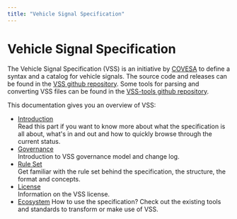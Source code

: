 ```yaml
---
title: "Vehicle Signal Specification"
---
```

# Vehicle Signal Specification

The Vehicle Signal Specification (VSS) is an initiative by [COVESA](https://covesa.global/) to define a syntax and a catalog for vehicle signals.
The source code and releases can be found in the [VSS github repository](https://github.com/COVESA/vehicle_signal_specification).
Some tools for parsing and converting VSS files can be found in the [VSS-tools github repository](https://github.com/COVESA/vss-tools).

This documentation gives you an overview of VSS:

* [Introduction](/vehicle_signal_specification/introduction/) </br> Read this part if you want to know more
about what the specification is all about, what's in and out and how to quickly
 browse through the current status.
* [Governance](/vehicle_signal_specification/governance/) </br> Introduction to VSS governance model and change log.
* [Rule Set](/vehicle_signal_specification/rule_set/) </br> Get familiar with the rule set behind the
specification, the structure, the format and concepts.
* [License](/vehicle_signal_specification/license/) </br> Information on the VSS license.
* [Ecosystem](/vehicle_signal_specification/ecosystem/) How to use the specification? Check out the existing tools and standards to transform or make use of VSS.
